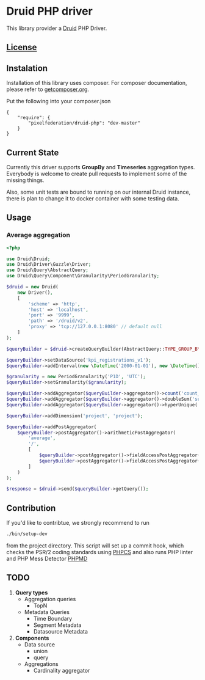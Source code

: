 # Druid PHP driver

This library provider a [Druid](http://druid.io/) PHP Driver.

## [License](LICENSE)

## Instalation

Installation of this library uses composer. For composer documentation, please refer to
[getcomposer.org](http://getcomposer.org/).

Put the following into your composer.json

    {
        "require": {
            "pixelfederation/druid-php": "dev-master"
        }
    }

## Current State

Currently this driver supports **GroupBy** and **Timeseries** aggregation types.
Everybody is welcome to create pull requests to implement some of the missing things.

Also, some unit tests are bound to running on our internal Druid instance, there is plan to change it to docker container
with some testing data.

## Usage

### Average aggregation

```php
<?php

use Druid\Druid;
use Druid\Driver\Guzzle\Driver;
use Druid\Query\AbstractQuery;
use Druid\Query\Component\Granularity\PeriodGranularity;

$druid = new Druid(
    new Driver(),
    [
        'scheme' => 'http',
        'host' => 'localhost',
        'port' => '9999',
        'path' => '/druid/v2',
        'proxy' => 'tcp://127.0.0.1:8080' // default null
    ]
);

$queryBuilder = $druid->createQueryBuilder(AbstractQuery::TYPE_GROUP_BY);

$queryBuilder->setDataSource('kpi_registrations_v1');
$queryBuilder->addInterval(new \DateTime('2000-01-01'), new \DateTime());

$granularity = new PeriodGranularity('P1D', 'UTC');
$queryBuilder->setGranularity($granularity);

$queryBuilder->addAggregator($queryBuilder->aggregator()->count('count_rows'));
$queryBuilder->addAggregator($queryBuilder->aggregator()->doubleSum('sum_rows', 'event_count_metric'));
$queryBuilder->addAggregator($queryBuilder->aggregator()->hyperUnique('registrations', 'registrations'));

$queryBuilder->addDimension('project', 'project');

$queryBuilder->addPostAggregator(
    $queryBuilder->postAggregator()->arithmeticPostAggregator(
        'average',
        '/',
        [
            $queryBuilder->postAggregator()->fieldAccessPostAggregator('sum_rows', 'sum_rows'),
            $queryBuilder->postAggregator()->fieldAccessPostAggregator('count_rows', 'count_rows')
        ]
    )
);

$response = $druid->send($queryBuilder->getQuery());
```

## Contribution

If you'd like to contribtue, we strongly recommend to run

```bash
./bin/setup-dev
```

from the project directory. This script will set up a commit hook, which checks the PSR/2 coding standards
using [PHPCS](https://github.com/squizlabs/PHP_CodeSniffer) and also runs PHP linter and
PHP Mess Detector [PHPMD](http://phpmd.org/)

## TODO

1. **Query types**
    * Aggregation queries
        * TopN
    * Metadata Queries
        * Time Boundary
        * Segment Metadata
        * Datasource Metadata
2. **Components**
    * Data source
        * union
        * query
    * Aggregations
        * Cardinality aggregator
